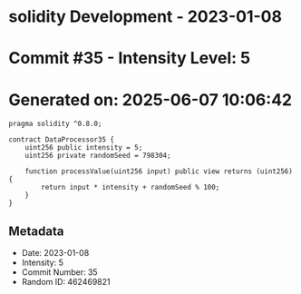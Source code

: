 ﻿# solidity Development - 2023-01-08
# Commit #35 - Intensity Level: 5
# Generated on: 2025-06-07 10:06:42
```solidity
pragma solidity ^0.8.0;

contract DataProcessor35 {
    uint256 public intensity = 5;
    uint256 private randomSeed = 798304;

    function processValue(uint256 input) public view returns (uint256) {
        return input * intensity + randomSeed % 100;
    }
}
```
## Metadata
- Date: 2023-01-08
- Intensity: 5
- Commit Number: 35
- Random ID: 462469821
